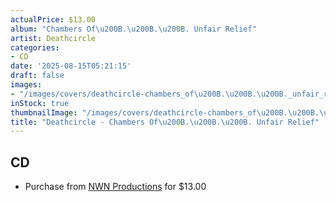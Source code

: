 ```yaml
---
actualPrice: $13.00
album: "Chambers Of\u200B.\u200B.\u200B. Unfair Relief"
artist: Deathcircle
categories:
- CD
date: '2025-08-15T05:21:15'
draft: false
images:
- "/images/covers/deathcircle-chambers_of\u200B.\u200B.\u200B._unfair_relief.jpg"
inStock: true
thumbnailImage: "/images/covers/deathcircle-chambers_of\u200B.\u200B.\u200B._unfair_relief-thumb.jpg"
title: "Deathcircle - Chambers Of\u200B.\u200B.\u200B. Unfair Relief"
---
```


## CD
* Purchase from [NWN Productions](http://shop.nwnprod.com/index.php?route=product/product&path=93&product_id=55547&sort=pd.name&order=ASC) for $13.00
